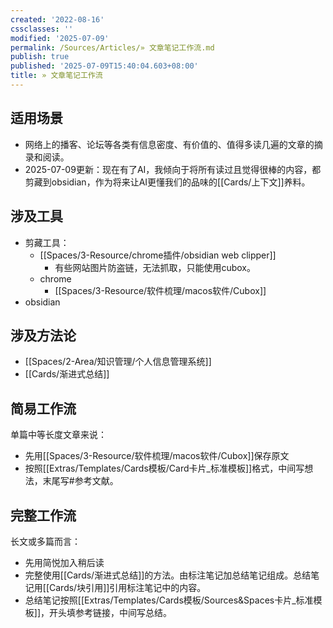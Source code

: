 ```yaml
---
created: '2022-08-16'
cssclasses: ''
modified: '2025-07-09'
permalink: /Sources/Articles/» 文章笔记工作流.md
publish: true
published: '2025-07-09T15:40:04.603+08:00'
title: » 文章笔记工作流
---
```

## 适用场景

- 网络上的播客、论坛等各类有信息密度、有价值的、值得多读几遍的文章的摘录和阅读。
- 2025-07-09更新：现在有了AI，我倾向于将所有读过且觉得很棒的内容，都剪藏到obsidian，作为将来让AI更懂我们的品味的[[Cards/上下文]]养料。

## 涉及工具

- 剪藏工具：
	- [[Spaces/3-Resource/chrome插件/obsidian web clipper]]
		- 有些网站图片防盗链，无法抓取，只能使用cubox。
	- chrome
		- [[Spaces/3-Resource/软件梳理/macos软件/Cubox]]
- obsidian

## 涉及方法论

- [[Spaces/2-Area/知识管理/个人信息管理系统]]
- [[Cards/渐进式总结]]

## 简易工作流

单篇中等长度文章来说：  

- 先用[[Spaces/3-Resource/软件梳理/macos软件/Cubox]]保存原文
- 按照[[Extras/Templates/Cards模板/Card卡片_标准模板]]格式，中间写想法，末尾写#参考文献。

## 完整工作流

长文或多篇而言：

- 先用简悦加入稍后读
- 完整使用[[Cards/渐进式总结]]的方法。由标注笔记加总结笔记组成。总结笔记用[[Cards/块引用]]引用标注笔记中的内容。
- 总结笔记按照[[Extras/Templates/Cards模板/Sources&Spaces卡片_标准模板]]，开头填参考链接，中间写总结。
